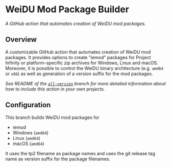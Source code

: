 # WeiDU Mod Package Builder
*A GitHub action that automates creation of WeiDU mod packages.*

## Overview

A customizable GitHub action that automates creation of WeiDU mod packages. It provides options to create "iemod" packages for Project Infinity or platform-specific zip archives for Windows, Linux and macOS. Moreover, it is possible to control the WeiDU binary architecture (e.g. `amd64` or `x86`) as well as generation of a version suffix for the mod packages.

*See README of the [`all-version`](../../tree/all-version) branch for more detailed information about how to include this action in your own projects.*

## Configuration

This branch builds WeiDU mod packages for
- iemod
- Windows (`amd64`)
- Linux (`amd64`)
- macOS (`amd64`)

It uses the tp2 filename as package names and uses the git release tag name as version suffix for the package filenames.

